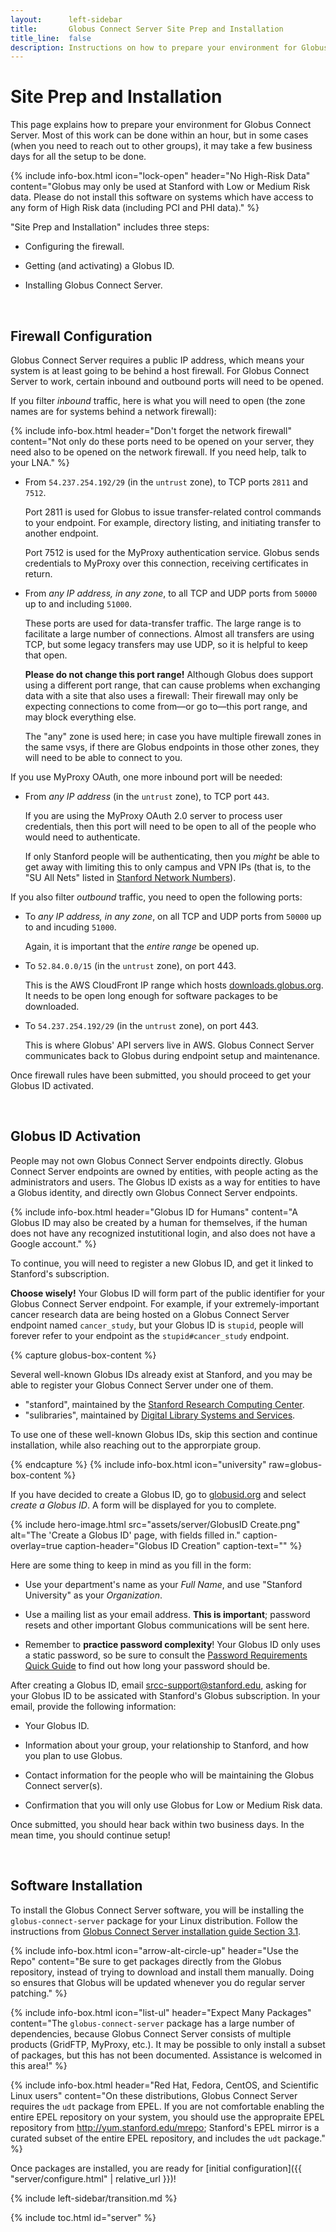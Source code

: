 ```yaml
---
layout:      left-sidebar
title:       Globus Connect Server Site Prep and Installation
title_line:  false
description: Instructions on how to prepare your environment for Globus Connect Server.
---
```


# Site Prep and Installation

This page explains how to prepare your environment for Globus Connect Server.
Most of this work can be done within an hour, but in some cases (when you need
to reach out to other groups), it may take a few business days for all the
setup to be done.

{% include info-box.html
   icon="lock-open"
   header="No High-Risk Data"
   content="Globus may only be used at Stanford with Low or Medium Risk data.
   Please do not install this software on systems which have access to any form
   of High Risk data (including PCI and PHI data)."
%}

"Site Prep and Installation" includes three steps:

* Configuring the firewall.

* Getting (and activating) a Globus ID.

* Installing Globus Connect Server.

&nbsp;

## Firewall Configuration

Globus Connect Server requires a public IP address, which means your system is
at least going to be behind a host firewall.  For Globus Connect Server to
work, certain inbound and outbound ports will need to be opened.

If you filter _inbound_ traffic, here is what you will need to open (the zone
names are for systems behind a network firewall):

{% include info-box.html
   header="Don't forget the network firewall"
   content="Not only do these ports need to be opened on your server, they need
   also to be opened on the network firewall.  If you need help, talk to your
   LNA."
%}

* From `54.237.254.192/29` (in the `untrust` zone), to TCP ports `2811` and
  `7512`.

  Port 2811 is used for Globus to issue transfer-related control commands to
  your endpoint.  For example, directory listing, and initiating transfer to
  another endpoint.

  Port 7512 is used for the MyProxy authentication service.  Globus sends
  credentials to MyProxy over this connection, receiving certificates in
  return.

* From _any IP address, in any zone_, to all TCP and UDP ports from `50000` up
  to and including `51000`.

  These ports are used for data-transfer traffic.  The large range is to
  facilitate a large number of connections.  Almost all transfers are using
  TCP, but some legacy transfers may use UDP, so it is helpful to keep that
  open.

  **Please do not change this port range!**  Although Globus does support using
  a different port range, that can cause problems when exchanging data with a
  site that also uses a firewall: Their firewall may only be expecting
  connections to come from—or go to—this port range, and may block
  everything else.

  The "any" zone is used here; in case you have multiple firewall zones in the
  same vsys, if there are Globus endpoints in those other zones, they will need
  to be able to connect to you.

If you use MyProxy OAuth, one more inbound port will be needed:

* From _any IP address_ (in the `untrust` zone), to TCP port `443`.

  If you are using the MyProxy OAuth 2.0 server to process user credentials,
  then this port will need to be open to all of the people who would
  need to authenticate.
  
  If only Stanford people will be authenticating, then you _might_ be able to
  get away with limiting this to only campus and VPN IPs (that is, to the "SU
  All Nets" listed in [Stanford Network
  Numbers](https://uit.stanford.edu/guide/lna/network-numbers)).

If you also filter _outbound_ traffic, you need to open the following ports:

* To _any IP address, in any zone_, on all TCP and UDP ports from `50000` up to
  and incuding `51000`.

  Again, it is important that the _entire range_ be opened up.

* To `52.84.0.0/15` (in the `untrust` zone), on port 443.

  This is the AWS CloudFront IP range which hosts
  [downloads.globus.org](https://downloads.globus.org).  It needs to be open
  long enough for software packages to be downloaded.

* To `54.237.254.192/29` (in the `untrust` zone), on port 443.

  This is where Globus' API servers live in AWS.  Globus Connect Server
  communicates back to Globus during endpoint setup and maintenance.

Once firewall rules have been submitted, you should proceed to get your Globus
ID activated.

&nbsp;

## Globus ID Activation

People may not own Globus Connect Server endpoints directly.  Globus Connect
Server endpoints are owned by entities, with people acting as the
administrators and users.  The Globus ID exists as a way for entities to have a
Globus identity, and directly own Globus Connect Server endpoints.

{% include info-box.html
   header="Globus ID for Humans"
   content="A Globus ID may also be created by a human for themselves, if the human does not have any recognized instutitional login, and also does not have a Google account."
%}

To continue, you will need to register a new Globus ID, and get it linked to
Stanford's subscription.

**Choose wisely!** Your Globus ID will form part of the public identifier for
your Globus Connect Server endpoint.  For example, if your extremely-important
cancer research data are being hosted on a Globus Connect Server endpoint named
`cancer_study`, but your Globus ID is `stupid`, people will forever refer to
your endpoint as the `stupid#cancer_study` endpoint.

{% capture globus-box-content %}
<p>Several well-known Globus IDs already exist at Stanford, and you may be able
to register your Globus Connect Server under one of them.</p>
<ul>
  <li>"stanford", maintained by the <a href="https://srcc.stanford.edu/">Stanford Research Computing Center</a>.</li>
  <li>"sulibraries", maintained by <a href="https://library.stanford.edu/department/digital-library-systems-and-services-dlss">Digital Library Systems and Services</a>.</li>
</ul>
<p>To use one of these well-known Globus IDs, skip this section and continue
installation, while also reaching out to the approrpiate group.</p>
{% endcapture %}
{% include info-box.html
   icon="university"
   raw=globus-box-content
%}

If you have decided to create a Globus ID, go to
[globusid.org](https://www.globusid.org) and select _create a Globus ID_.  A
form will be displayed for you to complete.

{% include hero-image.html
   src="assets/server/GlobusID Create.png"
   alt="The 'Create a Globus ID' page, with fields filled in."
   caption-overlay=true
   caption-header="Globus ID Creation"
   caption-text=""
%}

Here are some thing to keep in mind as you fill in the form:

* Use your department's name as your _Full Name_, and use "Stanford University"
  as your _Organization_.

* Use a mailing list as your email address.  **This is important**; password
  resets and other important Globus communications will be sent here.

 * Remember to **practice password complexity**!  Your Globus ID only uses a
   static password, so be sure to consult the [Password Requirements Quick
   Guide](https://uit.stanford.edu/service/accounts/passwords/quickguide) to
   find out how long your password should be.

After creating a Globus ID, email <srcc-support@stanford.edu>, asking for your
Globus ID to be assicated with Stanford's Globus subscription.  In your email,
provide the following information:

* Your Globus ID.

* Information about your group, your relationship to Stanford, and how you plan
  to use Globus.

* Contact information for the people who will be maintaining the Globus Connect
  server(s).

* Confirmation that you will only use Globus for Low or Medium Risk data.

Once submitted, you should hear back within two business days.  In the mean
time, you should continue setup!

&nbsp;

## Software Installation

To install the Globus Connect Server software, you will be installing the
`globus-connect-server` package for your Linux distribution.  Follow the
instructions from [Globus Connect Server installation guide Section
3.1](https://docs.globus.org/globus-connect-server-installation-guide/#install_globus_connect_server).

{% include info-box.html
   icon="arrow-alt-circle-up"
   header="Use the Repo"
   content="Be sure to get packages directly from the Globus repository, instead of trying to download and install them manually.  Doing so ensures that Globus will be updated whenever you do regular server patching."
%}

{% include info-box.html
   icon="list-ul"
   header="Expect Many Packages"
   content="The `globus-connect-server` package has a large number of dependencies, because Globus Connect Server consists of multiple products (GridFTP, MyProxy, etc.).  It may be possible to only install a subset of packages, but this has not been documented.  Assistance is welcomed in this area!"
%}

{% include info-box.html
   header="Red Hat, Fedora, CentOS, and Scientific Linux users"
   content="On these distributions, Globus Connect Server requires the `udt` package from EPEL.  If you are not comfortable enabling the entire EPEL repository on your system, you should use the appropraite EPEL repository from http://yum.stanford.edu/mrepo; Stanford's EPEL mirror is a curated subset of the entire EPEL repository, and includes the `udt` package."
%}

Once packages are installed, you are ready for [initial configuration]({{
"server/configure.html" | relative_url }})!

{% include left-sidebar/transition.md %}

{% include toc.html id="server" %}
